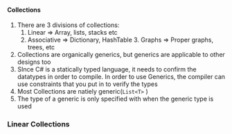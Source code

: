 #### Collections

1. There are 3 divisions of collections:
	1. Linear => Array, lists, stacks etc
	 2. Associative => Dictionary, HashTable
        3. Graphs => Proper graphs, trees,  etc
2. Collections are organically generics, but generics are applicable to other designs too
3. SInce C# is a statically typed language, it needs to confirm the datatypes in order to compile. In order to use Generics, the compiler can use constraints that you put in to verify the types
4. Most Collections are natiely generic(```List<T>``` ) 
5. The type of a generic is only specified with when the generic type is used

### Linear Collections


